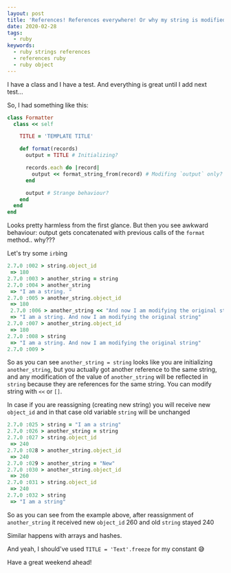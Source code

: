 ```yaml
---
layout: post
title: 'References! References everywhere! Or why my string is modified?'
date: 2020-02-28
tags:
  - ruby
keywords:
  - ruby strings references
  - references ruby
  - ruby object
---
```


I have a class and I have a test. And everything is great until I add next test...

So, I had something like this:

```ruby
class Formatter
  class << self

    TITLE = 'TEMPLATE TITLE'

    def format(records)
      output = TITLE # Initializing?

      records.each do |record|
        output << format_string_from(record) # Modifing `output` only?
      end

      output # Strange behaviour?
    end
  end
end
```

Looks pretty harmless from the first glance. But then you see awkward behaviour: output gets concatenated with previous calls of the `format` method.. why???

Let's try some `irb`ing

```ruby
2.7.0 :002 > string.object_id
 => 180
2.7.0 :003 > another_string = string
2.7.0 :004 > another_string
 => "I am a string. "
2.7.0 :005 > another_string.object_id
 => 180
 2.7.0 :006 > another_string << "And now I am modifying the original string"
 => "I am a string. And now I am modifying the original string"
2.7.0 :007 > another_string.object_id
 => 180
2.7.0 :008 > string
 => "I am a string. And now I am modifying the original string"
2.7.0 :009 >
```

So as you can see `another_string = string` looks like you are initializing `another_string`, but you actually
got another reference to the same string, and any modification of the value of `another_string` will be reflected in `string` because they are references for the same string.
You can modify string with `<<` or `[]`.

In case if you are reassigning (creating new string) you will receive new `object_id` and in that case old variable `string` will be unchanged

```ruby
2.7.0 :025 > string = "I am a string"
2.7.0 :026 > another_string = string
2.7.0 :027 > string.object_id
 => 240
2.7.0 :028 > another_string.object_id
 => 240
2.7.0 :029 > another_string = "New"
2.7.0 :030 > another_string.object_id
 => 260
2.7.0 :031 > string.object_id
 => 240
2.7.0 :032 > string
 => "I am a string"
```

So as you can see from the example above, after reassignment of `another_string` it received new `object_id` 260 and old `string` stayed 240

Similar happens with arrays and hashes.

And yeah, I should've used `TITLE = 'Text'.freeze` for my constant 😅

Have a great weekend ahead!
